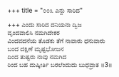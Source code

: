 +++
title = "೦೦೩ ಎನ್ದು ಸಾರಿದ"

+++
ಎಂದು ಸಾರಿದ ದನಿಯನಾ ದ್ವಿಜ  
ವೃಂದವಾಲಿಸಿ ನಮಗಿದೇಕರ  
ವಿಂದವದನೆಯ ತೊಡಕು ತೆಗೆ ನಾವಾರು ಧನುವಾರು   
ಬಂದ ದಕ್ಷಿಣೆ ಮೃಷ್ಟಭೋಜನ  
ದಿಂದ ತುಷ್ಟರು ನಾವು ನಮಗಿದ  
ರಿಂದ ಬಹ ದುಷ್ಕೀರ್ತಿ ಬರಲೆಂದುದು ಬುಧವ್ರಾತ     ॥3॥